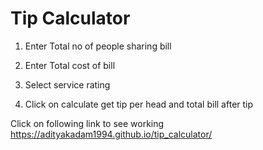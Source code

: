 # Tip Calculator

1) Enter Total no of people sharing bill

2) Enter Total cost of bill

3) Select service rating

4) Click on calculate get tip per head and total bill after tip

Click on following link to see working
https://adityakadam1994.github.io/tip_calculator/
